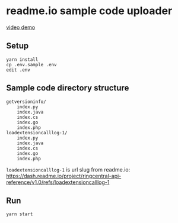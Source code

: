 # readme.io sample code uploader

[video demo](https://youtu.be/UPiTTcKilcU)


## Setup

```
yarn install
cp .env.sample .env
edit .env
```


## Sample code directory structure

```
getversioninfo/
    index.py
    index.java
    index.cs
    index.go
    index.php
loadextensioncalllog-1/
    index.py
    index.java
    index.cs
    index.go
    index.php
```

`loadextensioncalllog-1` is url slug from readme.io: https://dash.readme.io/project/ringcentral-api-reference/v1.0/refs/loadextensioncalllog-1


## Run

```
yarn start
```
